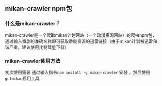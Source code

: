 ## mikan-crawler npm包
### 什么是mikan-crawler？
 mikan-crawler是一个爬取mikan计划网站（一个动漫资源网站）的爬虫npm包，通过输入番剧的准确名称即可获取番剧资源的迅雷链接（由于mikan计划被迅雷和谐严重，建议使用比特彗星下载）
### mikan-crawler使用方法
 初次使用需要 通过输入指令`npm install -g mikan-crawler` 安装 ，然后使用`getmikan`启用工具
